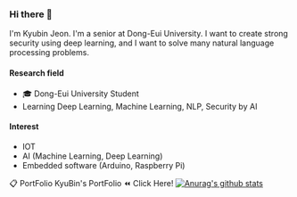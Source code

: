 ### Hi there 👋


I'm Kyubin Jeon. I'm a senior at Dong-Eui University.
I want to create strong security using deep learning, and I want to solve many natural language processing problems.
#### Research field
- 🎓 Dong-Eui University Student
- Learning Deep Learning, Machine Learning, NLP, Security by AI 

#### Interest

- IOT
- AI (Machine Learning, Deep Learning)
- Embedded software (Arduino, Raspberry Pi)


📋 PortFolio
KyuBin's PortFolio   ⏪ Click Here!
[![Anurag's github stats](https://github-readme-stats.vercel.app/api?username=jgj9883)](https://github.com/anuraghazra/github-readme-stats)



<!--
**jgj9883/jgj9883** is a ✨ _special_ ✨ repository because its `README.md` (this file) appears on your GitHub profile.

Here are some ideas to get you started:

- 🔭 I’m currently working on ...
- 🌱 I’m currently learning ...
- 👯 I’m looking to collaborate on ...
- 🤔 I’m looking for help with ...
- 💬 Ask me about ...
- 📫 How to reach me: ...
- 😄 Pronouns: ...
- ⚡ Fun fact: ...
-->
